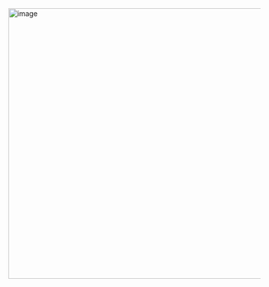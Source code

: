<img width="960" height="540" alt="image" src="https://github.com/user-attachments/assets/48020a95-5790-4f5e-8e6e-1368a6af7583" />
